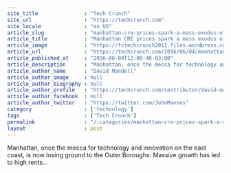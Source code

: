 ```yaml
---
site_title               : "Tech Crunch"
site_url                 : "https://techcrunch.com"
site_locale              : "en_US"
article_slug             : "manhattan-cre-prices-spark-a-mass-exodus-of-startups-to-brooklyn"
article_title            : "Manhattan CRE prices spark a mass exodus of startups to Brooklyn"
article_image            : "https://tctechcrunch2011.files.wordpress.com/2016/06/shutterstock_270402566.jpg?w=764&h=400&crop=1"
article_url              : "https://techcrunch.com/2016/06/04/manhattan-cre-prices-spark-a-mass-exodus-of-startups-to-brooklyn/"
article_published_at     : "2016-06-04T12:00:40-03:00"
article_description      : "Manhattan, once the mecca for technology and innovation on the east coast, is now losing ground to the Outer Boroughs. Massive growth has led to high rents..."
article_author_name      : "David Mandell"
article_author_image     : null
article_author_biography : null
article_author_profile   : "https://techcrunch.com/contributor/david-mandell/"
article_author_facebook  : null
article_author_twitter   : "https://twitter.com/JohnMannes"
category                 : ['technology']
tags                     : ['Tech Crunch']
permalink                : "/:categories/manhattan-cre-prices-spark-a-mass-exodus-of-startups-to-brooklyn/"
layout                   : post
---
```


Manhattan, once the mecca for technology and innovation on the east coast, is now losing ground to the Outer Boroughs. Massive growth has led to high rents...
